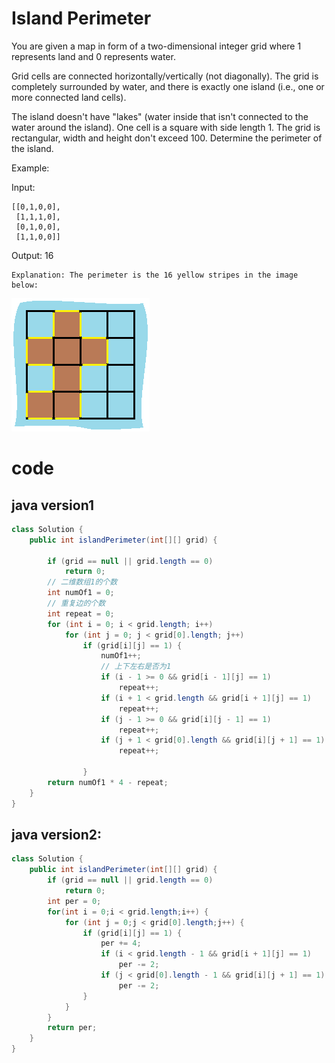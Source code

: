 # Island Perimeter

You are given a map in form of a two-dimensional integer grid where 1 represents land and 0 represents water.

Grid cells are connected horizontally/vertically (not diagonally). The grid is completely surrounded by water, and there is exactly one island (i.e., one or more connected land cells).

The island doesn't have "lakes" (water inside that isn't connected to the water around the island). One cell is a square with side length 1. The grid is rectangular, width and height don't exceed 100. Determine the perimeter of the island.

 

Example:

Input:
```
[[0,1,0,0],
 [1,1,1,0],
 [0,1,0,0],
 [1,1,0,0]]
```
Output: 16
```
Explanation: The perimeter is the 16 yellow stripes in the image below:
```
![image](https://github.com/hiyenwong/TechBlog/blob/master/blog/images/island.png)


# code
## java version1
```java
class Solution {
    public int islandPerimeter(int[][] grid) {
        
		if (grid == null || grid.length == 0)
			return 0;
		// 二维数组1的个数
		int numOf1 = 0;
		// 重复边的个数
		int repeat = 0;
		for (int i = 0; i < grid.length; i++)
			for (int j = 0; j < grid[0].length; j++)
				if (grid[i][j] == 1) {
					numOf1++;
					// 上下左右是否为1
					if (i - 1 >= 0 && grid[i - 1][j] == 1)
						repeat++;
					if (i + 1 < grid.length && grid[i + 1][j] == 1)
						repeat++;
					if (j - 1 >= 0 && grid[i][j - 1] == 1)
						repeat++;
					if (j + 1 < grid[0].length && grid[i][j + 1] == 1)
						repeat++;
 
				}
		return numOf1 * 4 - repeat;
    }
}
```

## java version2:
```java
class Solution {
    public int islandPerimeter(int[][] grid) {
        if (grid == null || grid.length == 0)
            return 0;
        int per = 0;
        for(int i = 0;i < grid.length;i++) {
            for (int j = 0;j < grid[0].length;j++) {
                if (grid[i][j] == 1) {
                    per += 4;
                    if (i < grid.length - 1 && grid[i + 1][j] == 1)
                        per -= 2;
                    if (j < grid[0].length - 1 && grid[i][j + 1] == 1)
                        per -= 2;
                }
            }
        }
        return per;
    }
}
```